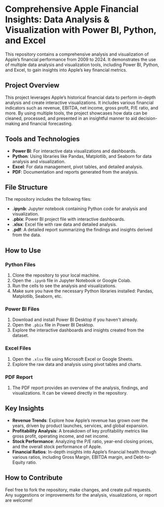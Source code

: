 # **Comprehensive Apple Financial Insights: Data Analysis & Visualization with Power BI, Python, and Excel**

This repository contains a comprehensive analysis and visualization of Apple’s financial performance from 2009 to 2024. It demonstrates the use of multiple data analysis and visualization tools, including Power BI, Python, and Excel, to gain insights into Apple’s key financial metrics.

## **Project Overview**
This project leverages Apple’s historical financial data to perform in-depth analysis and create interactive visualizations. It includes various financial indicators such as revenue, EBITDA, net income, gross profit, P/E ratio, and more. By using multiple tools, the project showcases how data can be cleaned, processed, and presented in an insightful manner to aid decision-making and financial forecasting.

## **Tools and Technologies**
- **Power BI**: For interactive data visualizations and dashboards.
- **Python**: Using libraries like Pandas, Matplotlib, and Seaborn for data analysis and visualization.
- **Excel**: For data management, pivot tables, and detailed analysis.
- **PDF**: Documentation and reports generated from the analysis.

## **File Structure**
The repository includes the following files:
- **.ipynb**: Jupyter notebook containing Python code for analysis and visualization.
- **.pbix**: Power BI project file with interactive dashboards.
- **.xlsx**: Excel file with raw data and detailed analysis.
- **.pdf**: A detailed report summarizing the findings and insights derived from the data.

## **How to Use**
### Python Files
1. Clone the repository to your local machine.
2. Open the `.ipynb` file in Jupyter Notebook or Google Colab.
3. Run the cells to see the analysis and visualizations.
4. Make sure you have the necessary Python libraries installed: Pandas, Matplotlib, Seaborn, etc.

### Power BI Files
1. Download and install Power BI Desktop if you haven't already.
2. Open the `.pbix` file in Power BI Desktop.
3. Explore the interactive dashboards and insights created from the dataset.

### Excel Files
1. Open the `.xlsx` file using Microsoft Excel or Google Sheets.
2. Explore the raw data and analysis using pivot tables and charts.

### PDF Report
1. The PDF report provides an overview of the analysis, findings, and visualizations. It can be viewed directly in the repository.

## **Key Insights**
- **Revenue Trends**: Explore how Apple’s revenue has grown over the years, driven by product launches, services, and global expansion.
- **Profitability Analysis**: A breakdown of key profitability metrics like gross profit, operating income, and net income.
- **Stock Performance**: Analyzing the P/E ratio, year-end closing prices, and the overall stock performance of Apple.
- **Financial Ratios**: In-depth insights into Apple’s financial health through various ratios, including Gross Margin, EBITDA margin, and Debt-to-Equity ratio.

## **How to Contribute**
Feel free to fork the repository, make changes, and create pull requests. Any suggestions or improvements for the analysis, visualizations, or report are welcome!
